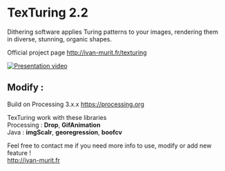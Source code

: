 # TexTuring 2.2
Dithering software applies Turing patterns to your images, rendering them in diverse, stunning, organic shapes.

Official project page http://ivan-murit.fr/texturing

[![Presentation video](http://ivan-murit.fr/art/texturing/cover.jpg)](http://ivan-murit.fr/texturing)<br/>


## Modify :
Build on Processing 3.x.x https://processing.org<br/>

TexTuring work with these libraries <br/>
Processing : **Drop**, **GifAnimation**</br>
Java : **imgScalr**, **georegression**, **boofcv**</br>

Feel free to contact me if you need more info to use, modify or add new feature !<br/>
http://ivan-murit.fr

